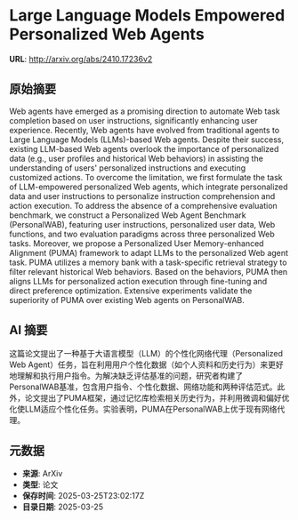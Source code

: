 # Large Language Models Empowered Personalized Web Agents

**URL**: http://arxiv.org/abs/2410.17236v2

## 原始摘要

Web agents have emerged as a promising direction to automate Web task
completion based on user instructions, significantly enhancing user experience.
Recently, Web agents have evolved from traditional agents to Large Language
Models (LLMs)-based Web agents. Despite their success, existing LLM-based Web
agents overlook the importance of personalized data (e.g., user profiles and
historical Web behaviors) in assisting the understanding of users' personalized
instructions and executing customized actions. To overcome the limitation, we
first formulate the task of LLM-empowered personalized Web agents, which
integrate personalized data and user instructions to personalize instruction
comprehension and action execution. To address the absence of a comprehensive
evaluation benchmark, we construct a Personalized Web Agent Benchmark
(PersonalWAB), featuring user instructions, personalized user data, Web
functions, and two evaluation paradigms across three personalized Web tasks.
Moreover, we propose a Personalized User Memory-enhanced Alignment (PUMA)
framework to adapt LLMs to the personalized Web agent task. PUMA utilizes a
memory bank with a task-specific retrieval strategy to filter relevant
historical Web behaviors. Based on the behaviors, PUMA then aligns LLMs for
personalized action execution through fine-tuning and direct preference
optimization. Extensive experiments validate the superiority of PUMA over
existing Web agents on PersonalWAB.


## AI 摘要

这篇论文提出了一种基于大语言模型（LLM）的个性化网络代理（Personalized Web Agent）任务，旨在利用用户个性化数据（如个人资料和历史行为）来更好地理解和执行用户指令。为解决缺乏评估基准的问题，研究者构建了PersonalWAB基准，包含用户指令、个性化数据、网络功能和两种评估范式。此外，论文提出了PUMA框架，通过记忆库检索相关历史行为，并利用微调和偏好优化使LLM适应个性化任务。实验表明，PUMA在PersonalWAB上优于现有网络代理。

## 元数据

- **来源**: ArXiv
- **类型**: 论文
- **保存时间**: 2025-03-25T23:02:17Z
- **目录日期**: 2025-03-25
